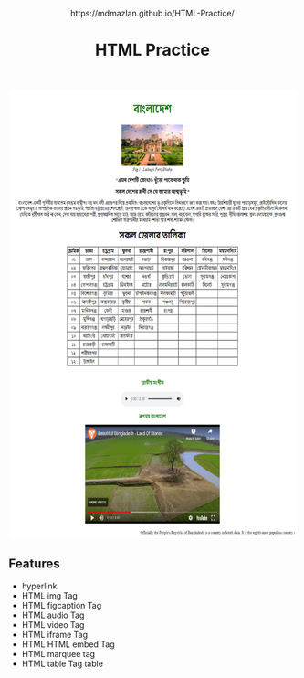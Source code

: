 <p align="center">
  https://mdmazlan.github.io/HTML-Practice/
  
  <h1 align="center">HTML Practice</h1>
  <p align="center"> <br />
    <br />
    <img src="img/screehshot.png" width="656" height="785" />
    <h2 align="left">Features</h2>
    
  * hyperlink 
  * HTML img Tag
  * HTML figcaption  Tag
  * HTML audio Tag
  * HTML video Tag
  * HTML iframe Tag
  * HTML HTML embed Tag
  * HTML marquee tag
  * HTML table Tag table
  </p>
</p>
